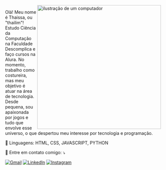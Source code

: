 <img src="https://raw.githubusercontent.com/MicaelliMedeiros/micaellimedeiros/master/image/computer-illustration.png" alt="ilustração de um computador" min-width="400px" max-width="400px" width="400px" align="right">

<p align="left"> 
  Olá! Meu nome é Thaissa, ou "thailim"! Estudo Ciência da Computação na Faculdade Descomplica e faço cursos na Alura. No momento, trabalho como costureira, mas meu objetivo é atuar na área de tecnologia. Desde pequena, sou apaixonada por jogos e tudo que envolve esse universo, o que despertou meu interesse por tecnologia e programação.
</p>

<p align="left">
  🦄 Linguagens: HTML, CSS, JAVASCRIPT, PYTHON
</p>

<p align="left">
  💌 Entre em contato comigo: ⤵️
</p>

<p align="left">
  <a href="thaissalima.dev@gmail.com" title="Gmail">
  <img src="https://img.shields.io/badge/-Gmail-FF0000?style=flat-square&labelColor=FF0000&logo=gmail&logoColor=white&link=LINK-DO-MEU-GMAIL" alt="Gmail"/></a>
  <a href="https://www.linkedin.com/in/thaissa-limadev/" title="LinkedIn">
  <img src="https://img.shields.io/badge/-Linkedin-0e76a8?style=flat-square&logo=Linkedin&logoColor=white&link=LINK-DO-MEU-LINKEDIN" alt="LinkedIn"/></a>
  <a href="https://www.instagram.com/ithailim/" title="Instagram">
  <img src="https://img.shields.io/badge/-Instagram-DF0174?style=flat-square&labelColor=DF0174&logo=instagram&logoColor=white&link=LINK-DO-MEU-INSTAGRAM" alt="Instagram"/></a>
</p>
